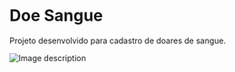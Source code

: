 # Doe Sangue 

Projeto desenvolvido para cadastro de doares de sangue.

![Image description](https://i.imgur.com/rOYjliA.png)
